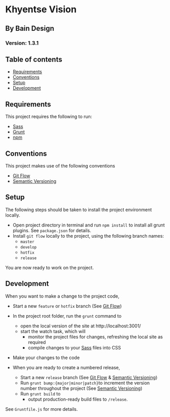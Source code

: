 # Khyentse Vision

## By Bain Design

### Version: 1.3.1

## Table of contents

-  [Requirements](#requirements)
-  [Conventions](#conventions)
-  [Setup](#setup)
-  [Development](#development)

## Requirements

This project requires the following to run:

-  [Sass]
-  [Grunt]
-  [npm]

## Conventions

This project makes use of the following conventions

-  [Git Flow]
-  [Semantic Versioning]

## Setup

The following steps should be taken to install the project environment locally.

-  Open project directory in terminal and run `npm install` to install all grunt plugins. See `package.json` for details.
-  Install `git flow` locally to the project, using the following branch names:
   -  `master`
   -  `develop`
   -  `hotfix`
   -  `release`

You are now ready to work on the project.

## Development

When you want to make a change to the project code,

-  Start a new `feature` or `hotfix` branch (See [Git Flow])
-  In the project root folder, run the `grunt` command to

   -  open the local version of the site at http://localhost:3001/
   -  start the watch task, which will
      -  monitor the project files for changes, refreshing the local site as required
      -  compile changes to your [Sass] files into CSS

-  Make your changes to the code
-  When you are ready to create a numbered release,
   -  Start a new `release` branch (See [Git Flow] & [Semantic Versioning])
   -  Run `grunt bump:{major|minor|patch}`to increment the version number throughout the project (See [Semantic Versioning])
   -  Run `grunt build` to
      -  output production-ready build files to `/release`.

See `Gruntfile.js` for more details.

[npm]: https://www.npmjs.com/
[semantic versioning]: https://semver.org/
[git flow]: https://nvie.com/posts/a-successful-git-branching-model/
[sass]: https://sass-lang.com/
[grunt]: https://gruntjs.com/